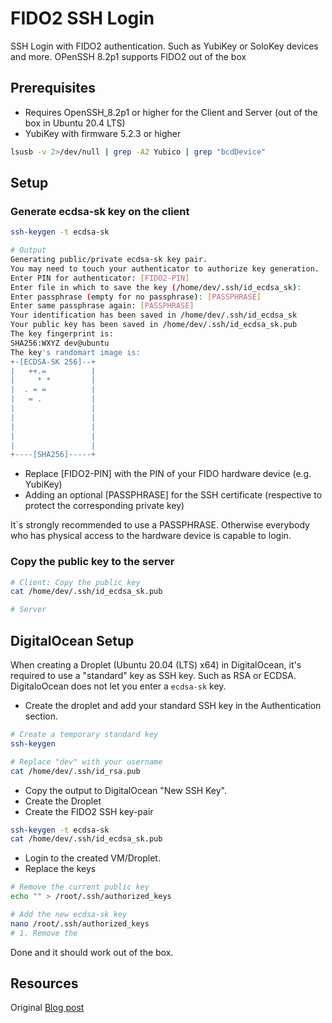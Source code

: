 # FIDO2 SSH Login

SSH Login with FIDO2 authentication. Such as YubiKey or SoloKey devices and more.
OPenSSH 8.2p1 supports FIDO2 out of the box 

## Prerequisites

- Requires OpenSSH_8.2p1 or higher for the Client and Server (out of the box in Ubuntu 20.4 LTS)
- YubiKey with firmware 5.2.3 or higher
```bash
lsusb -v 2>/dev/null | grep -A2 Yubico | grep "bcdDevice"
```

## Setup

### Generate ecdsa-sk key on the client

```bash
ssh-keygen -t ecdsa-sk

# Output
Generating public/private ecdsa-sk key pair.
You may need to touch your authenticator to authorize key generation.
Enter PIN for authenticator: [FIDO2-PIN]
Enter file in which to save the key (/home/dev/.ssh/id_ecdsa_sk): 
Enter passphrase (empty for no passphrase): [PASSPHRASE]
Enter same passphrase again: [PASSPHRASE]
Your identification has been saved in /home/dev/.ssh/id_ecdsa_sk
Your public key has been saved in /home/dev/.ssh/id_ecdsa_sk.pub
The key fingerprint is:
SHA256:WXYZ dev@ubuntu
The key's randomart image is:
+-[ECDSA-SK 256]--+
|   ++.=          |
|     * *         |
|  . = =          |
|   = .           |
|                 |
|                 |
|                 |
|                 |
|                 |
+----[SHA256]-----+
```

- Replace [FIDO2-PIN] with the PIN of your FIDO hardware device (e.g. YubiKey)
- Adding an optional [PASSPHRASE] for the SSH certificate (respective to protect the corresponding private key)

It`s strongly recommended to use a PASSPHRASE. Otherwise everybody who has physical access to the hardware device is capable to login.

### Copy the public key to the server

```bash
# Client: Copy the public key
cat /home/dev/.ssh/id_ecdsa_sk.pub

# Server 

```

## DigitalOcean Setup

When creating a Droplet (Ubuntu 20.04 (LTS) x64) in DigitalOcean, it's required to use a "standard" key as SSH key. Such as RSA or ECDSA. DigitaloOcean does not let you enter a `ecdsa-sk` key. 

- Create the droplet and add your standard SSH key in the Authentication section. 

```bash
# Create a temporary standard key
ssh-keygen

# Replace "dev" with your username
cat /home/dev/.ssh/id_rsa.pub
```

- Copy the output to DigitalOcean "New SSH Key". 
- Create the Droplet
- Create the FIDO2 SSH key-pair

```bash
ssh-keygen -t ecdsa-sk
cat /home/dev/.ssh/id_ecdsa_sk.pub
```

- Login to the created VM/Droplet. 
- Replace the keys 

```bash
# Remove the current public key 
echo "" > /root/.ssh/authorized_keys

# Add the new ecdsa-sk key
nano /root/.ssh/authorized_keys
# 1. Remove the 
```

Done and it should work out of the box.

## Resources

Original [Blog post](https://cryptsus.com/blog/how-to-configure-openssh-with-yubikey-security-keys-u2f-otp-authentication-ed25519-sk-ecdsa-sk-on-ubuntu-18.04.html)
